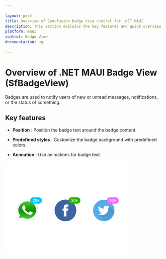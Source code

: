 ```yaml
---

layout: post
title: Overview of Syncfusion Badge View control for .NET MAUI
description: This section explains the key features and quick overview about Syncfusion Badge view control for .NET MAUI
platform: maui
control: Badge View
documentation: ug

---
```


# Overview of .NET MAUI Badge View (SfBadgeView)

Badges are used to notify users of new or unread messages, notifications, or the status of something.

## Key features

* **Position** : Position the badge text around the badge content.

* **Predefined styles** : Customize the badge background with predefined colors.

* **Animation** : Use animations for badge text.

![.NET MAUI Badge View overview](overview_images/net_maui_badge_view_overview.png)